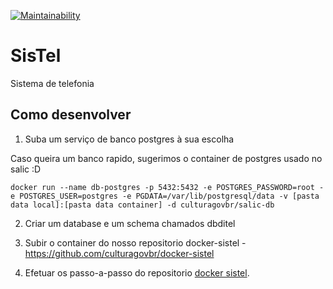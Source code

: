 [![Maintainability](https://api.codeclimate.com/v1/badges/a878b6b120c2f0db686a/maintainability)](https://codeclimate.com/github/AlexandreTK/SisTel/maintainability)

# SisTel
Sistema de telefonia

## Como desenvolver

1. Suba um serviço de banco postgres à sua escolha

Caso queira um banco rapido, sugerimos o container de postgres usado no salic :D

```
docker run --name db-postgres -p 5432:5432 -e POSTGRES_PASSWORD=root -e POSTGRES_USER=postgres -e PGDATA=/var/lib/postgresql/data -v [pasta data local]:[pasta data container] -d culturagovbr/salic-db

```

2. Criar um database e um schema chamados dbditel

3. Subir o container do nosso repositorio docker-sistel - https://github.com/culturagovbr/docker-sistel

4. Efetuar os passo-a-passo do repositorio [docker sistel](https://github.com/culturagovbr/docker-sistel).
